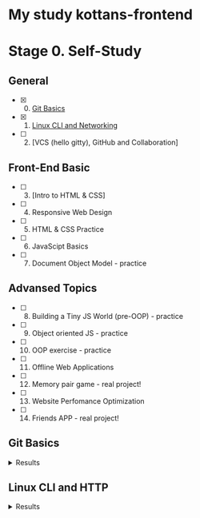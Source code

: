 # My study kottans-frontend

# Stage 0. Self-Study

## General
- [X] 0. [Git Basics](#git-basics) 
- [x] 1. [Linux CLI and Networking](#linux-cli-and-http)
- [ ] 2. [VCS (hello gitty), GitHub and Collaboration]

## Front-End Basic
- [ ] 3. [Intro to HTML & CSS]
- [ ] 4. Responsive Web Design
- [ ] 5. HTML & CSS Practice
- [ ] 6. JavaScipt Basics
- [ ] 7. Document Object Model - practice 

## Advansed Topics
- [ ]  8. Building a Tiny JS World (pre-OOP) - practice
- [ ]  9. Object oriented JS - practice
- [ ] 10. OOP exercise - practice
- [ ] 11. Offline Web Applications
- [ ] 12. Memory pair game - real project!
- [ ] 13. Website Perfomance Optimization 
- [ ] 14. Friends APP - real project!


## Git Basics

<details><summary>Results</summary>
<img src="./task_git_basic/screen_1.jpg" alt="Task Learn Git">
<img src="./task_git_basic/screen_2.jpg" alt="Task Learn Git">
</details>

## Linux CLI and HTTP

<details><summary>Results</summary>
<img src="/task_linux_cli/Quiz_1.jpg" alt="Linux Survival Quiz screenshot #1" title="Linux Survival Quiz screenshot #1">
<img src="/task_linux_cli/Quiz_2.jpg" alt="Linux Survival Quiz screenshot #2" title="Linux Survival Quiz screenshot #2">
<img src="/task_linux_cli/Quiz_3.jpg" alt="Linux Survival Quiz screenshot #3" title="Linux Survival Quiz screenshot #3">
<img src="/task_linux_cli/Quiz_4.jpg" alt="Linux Survival Quiz screenshot #4" title="Linux Survival Quiz screenshot #4">
</details>


